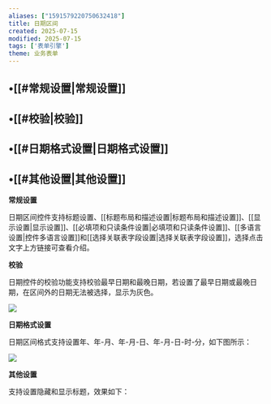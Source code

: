 ```yaml
---
aliases: ["1591579220750632418"]
title: 日期区间
created: 2025-07-15
modified: 2025-07-15
tags: ['表单引擎']
theme: 业务表单
---
```


## •[[#常规设置|常规设置]]

## •[[#校验|校验]]

## •[[#日期格式设置|日期格式设置]]

## •[[#其他设置|其他设置]]

**常规设置**

日期区间控件支持标题设置、[[标题布局和描述设置|标题布局和描述设置]]、[[显示设置|显示设置]]、[[必填项和只读条件设置|必填项和只读条件设置]]、[[多语言设置|控件多语言设置]]和[[选择关联表字段设置|选择关联表字段设置]]，选择点击文字上方链接可查看介绍。

**校验**

日期控件的校验功能支持校验最早日期和最晚日期，若设置了最早日期或最晚日期，在区间外的日期无法被选择，显示为灰色。

![](https://myhelpdoc.oss-cn-heyuan.aliyuncs.com/mdimages/fa6883d2c17d736f62483761230e764e.jpg)

**日期格式设置**

日期区间格式支持设置年、年-月、年-月-日、年-月-日-时-分，如下图所示：

![](https://myhelpdoc.oss-cn-heyuan.aliyuncs.com/mdimages/1666ade9175eed972ee29bbc6a06e111.jpg)

**其他设置**

支持设置隐藏和显示标题，效果如下：

